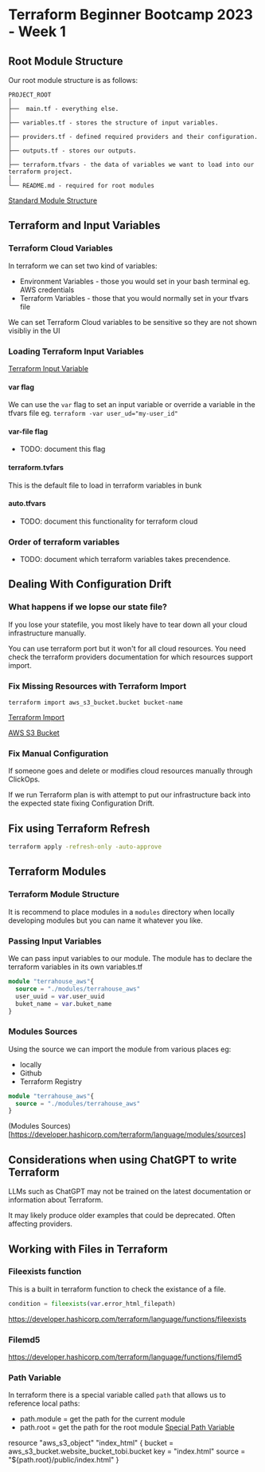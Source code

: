 # Terraform Beginner Bootcamp 2023 - Week 1

## Root Module Structure 

Our root module structure is as follows:

```
PROJECT_ROOT
│
├──  main.tf - everything else.
│
├── variables.tf - stores the structure of input variables.
│
├── providers.tf - defined required providers and their configuration.
│
├── outputs.tf - stores our outputs.
│
├── terraform.tfvars - the data of variables we want to load into our terraform project.
│
└── README.md - required for root modules
```

[Standard Module Structure](https://developer.hashicorp.com/terraform/language/modules/develop/structure)

## Terraform and Input Variables
### Terraform Cloud Variables 

In terraform we can set two kind of variables:
- Environment Variables - those you would set in your bash terminal eg. AWS credentials 
- Terraform Variables - those that you would normally set in your tfvars file 

We can set Terraform Cloud variables to be sensitive so they are not shown visibliy in the UI

### Loading Terraform Input Variables 
[Terraform Input Variable](https://developer.hashicorp.com/terraform/language/values/variables)

#### var flag
We can use the `var` flag to set an input variable or override a variable in the tfvars file eg. `terraform -var user_ud="my-user_id"`

#### var-file flag 
- TODO: document this flag 

#### terraform.tvfars 
This is the default file to load in terraform variables in bunk 

#### auto.tfvars 

- TODO: document this functionality for terraform cloud 

### Order of terraform variables

- TODO: document which terraform variables takes precendence. 


## Dealing With Configuration Drift 

### What happens if we lopse our state file?

If you lose your statefile, you most likely have to tear down all your cloud infrastructure manually.

You can use terraform port but it won't for all cloud resources. You need check the terraform providers documentation for which resources support import. 

### Fix Missing Resources with Terraform Import 

`terraform import aws_s3_bucket.bucket bucket-name`

[Terraform Import](https://developer.hashicorp.com/terraform/cli/import)

[AWS S3 Bucket](https://registry.terraform.io/providers/hashicorp/aws/latest/docs/resources/s3_bucket#import)

### Fix Manual Configuration 

If someone goes and delete or modifies cloud resources manually through ClickOps. 

If we run Terraform plan is with attempt to put our infrastructure back into the expected state fixing Configuration Drift. 

## Fix using Terraform Refresh 

```sh 
terraform apply -refresh-only -auto-approve 
```

## Terraform Modules 

### Terraform Module Structure 

It is recommend to place modules in a `modules` directory when locally developing modules but you can name it whatever you like. 

### Passing Input Variables 

We can pass input variables to our module.
The module has to declare the terraform variables in its own variables.tf

```tf 
module "terrahouse_aws"{
  source = "./modules/terrahouse_aws"
  user_uuid = var.user_uuid
  buket_name = var.buket_name
}
```

### Modules Sources 

Using the source we can import the module from various places eg:
- locally 
- Github 
- Terraform Registry 

```tf 
module "terrahouse_aws"{
  source = "./modules/terrahouse_aws"
}
```

(Modules Sources)[https://developer.hashicorp.com/terraform/language/modules/sources]


## Considerations when using ChatGPT to write Terraform 

LLMs such as ChatGPT may not be trained on the latest documentation or information about Terraform. 

It may likely produce older examples that could be deprecated. Often affecting providers.

## Working with Files in Terraform 

### Fileexists function 

This is a built in terraform function to check the existance of a file. 

```tf
condition = fileexists(var.error_html_filepath)
```

https://developer.hashicorp.com/terraform/language/functions/fileexists

### Filemd5

https://developer.hashicorp.com/terraform/language/functions/filemd5

### Path Variable
In terraform there is a special variable called `path` that allows us to reference local paths:
- path.module = get the path for the current module 
- path.root = get the path for the root module 
[Special Path Variable](https://registry.terraform.io/providers/hashicorp/aws/latest/docs/resources/s3_bucket_website_configuration)

resource "aws_s3_object" "index_html" {
  bucket = aws_s3_bucket.website_bucket_tobi.bucket
  key = "index.html"
  source = "${path.root}/public/index.html"
}